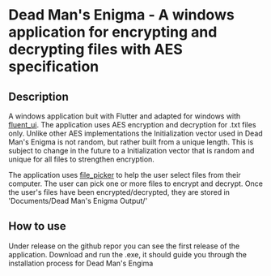 # Dead Man's Enigma - A windows application for encrypting and decrypting files with AES specification
## Description
A windows application buit with Flutter and adapted for windows with [fluent_ui](https://pub.dev/packages/fluent_ui). The application uses AES encryption and decryption for .txt files only. Unlike other AES implementations the Initialization vector used in Dead Man's Enigma is not random, but rather built from a unique length. This is subject to change in the future to a Initialization vector that is random and unique for all files to strengthen encryption.

The application uses [file_picker](https://pub.dev/packages/file_picker) to help the user select files from their computer. The user can pick one or more files to encrypt and decrypt. Once the user's files have been encrypted/decrypted, they are stored in 'Documents/Dead Man's Enigma Output/'

## How to use
Under release on the github repor you can see the first release of the application. Download and run the .exe, it should guide you through the installation process for Dead Man's Engima
